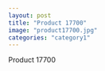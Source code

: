 ```yaml
---
layout: post
title: "Product 17700"
image: "product17700.jpg"
categories: "category1"
---
```

Product 17700
